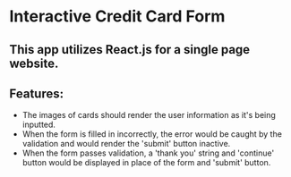# Interactive Credit Card Form

## This app utilizes React.js for a single page website. 

## Features:
- The images of cards should render the user information as it's being inputted.
- When the form is filled in incorrectly, the error would be caught by the validation and would render the 'submit' button inactive.
- When the form passes validation, a 'thank you' string and 'continue' button would be displayed in place of the form and 'submit' button.
